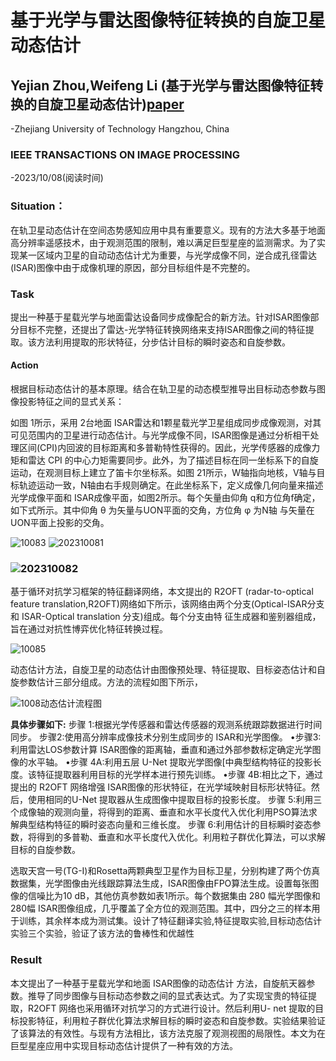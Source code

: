 # 基于光学与雷达图像特征转换的自旋卫星动态估计
## Yejian Zhou,Weifeng Li (基于光学与雷达图像特征转换的自旋卫星动态估计)[paper](images/Automatic_Dynamic_Estimation_of_On_orbit_Satellites_through_Spaceborne_ISAR_Imaging.pdf)
-Zhejiang University of Technology Hangzhou, China

### IEEE TRANSACTIONS ON IMAGE PROCESSING 
-2023/10/08(阅读时间)

### Situation：
在轨卫星动态估计在空间态势感知应用中具有重要意义。现有的方法大多基于地面高分辨率遥感技术，由于观测范围的限制，难以满足巨型星座的监测需求。为了实现某一区域内卫星的自动动态估计尤为重要，与光学成像不同，逆合成孔径雷达(ISAR)图像中由于成像机理的原因，部分目标组件是不完整的。

### Task
提出一种基于星载光学与地面雷达设备同步成像配合的新方法。针对ISAR图像部分目标不完整，还提出了雷达-光学特征转换网络来支持ISAR图像之间的特征提取。该方法利用提取的形状特征，分步估计目标的瞬时姿态和自旋参数。

#### Action 

根据目标动态估计的基本原理。结合在轨卫星的动态模型推导出目标动态参数与图像投影特征之间的显式关系：

如图 1所示，采用 2台地面 ISAR雷达和1颗星载光学卫星组成同步成像观测，对其可见范围内的卫星进行动态估计。与光学成像不同，ISAR图像是通过分析相干处理区间(CPI)内回波的目标距离和多普勒特性获得的。因此，光学传感器的成像力矩和雷达 CPI 的中心力矩需要同步。此外，为了描述目标在同一坐标系下的自旋运动，在观测目标上建立了笛卡尔坐标系。如图 21所示，W轴指向地核，V轴与目标轨迹运动一致，N轴由右手规则确定。在此坐标系下，定义成像几何向量来描述光学成像平面和 ISAR成像平面，如图2所示。每个矢量由仰角 q和方位角f确定，如下式所示。其中仰角 θ 为矢量与UON平面的交角，方位角 φ 为N轴
与矢量在UON平面上投影的交角。

![10083](F:\新桌面\ZUT\reading\images\10083.png)
![202310081](F:\新桌面\ZUT\reading\images\202310081.png)

### ![202310082](F:\新桌面\ZUT\reading\images\202310082.png)

基于循环对抗学习框架的特征翻译网络，本文提出的 R2OFT (radar-to-optical feature translation,R2OFT)网络如下所示，该网络由两个分支(Optical-ISAR分支和 ISAR-Optical translation 分支)组成。每个分支由特
征生成器和鉴别器组成，旨在通过对抗性博弈优化特征转换过程。

![10085](F:\新桌面\ZUT\reading\images\10085.png)



动态估计方法，自旋卫星的动态估计由图像预处理、特征提取、目标姿态估计和自旋参数估计三部分组成。方法的流程如图下所示，

![1008动态估计流程图](F:\新桌面\ZUT\reading\images\1008动态估计流程图.png)

**具体步骤如下:**
步骤 1:根据光学传感器和雷达传感器的观测系统跟踪数据进行时间同步。
步骤2:使用高分辨率成像技术分别生成同步的 ISAR和光学图像。
•步骤3:利用雷达LOS参数计算 ISAR图像的距离轴，垂直和通过外部参数标定确定光学图像的水平轴。
•步骤 4A:利用五层 U-Net 提取光学图像[中典型结构特征的投影长度。该特征提取器利用目标的光学样本进行预先训练。
•步骤 4B:相比之下，通过提出的 R2OFT 网络增强 ISAR图像的形状特征，在光学域映射目标形状特征。然后，使用相同的U-Net 提取器从生成图像中提取目标的投影长度。
步骤 5:利用三个成像轴的观测向量，将得到的距离、垂直和水平长度代入优化利用PSO算法求解典型结构特征的瞬时姿态向量和三维长度。
步骤 6:利用估计的目标瞬时姿态参数，将得到的多普勒、垂直和水平长度代入优化。利用粒子群优化算法，可以求解目标的自旋参数。

​    选取天宫一号(TG-I)和Rosetta两颗典型卫星作为目标卫星，分别构建了两个仿真数据集，光学图像由光线跟踪算法生成，ISAR图像由FPO算法生成。设置每张图像的信噪比为10 dB，其他仿真参数如表1所示。每个数据集由 280 幅光学图像和280幅 ISAR图像组成，几乎覆盖了全方位的观测范围。其中，四分之三的样本用于训练，其余样本成为测试集。设计了特征翻译实验,特征提取实验,目标动态估计实验三个实验，验证了该方法的鲁棒性和优越性

### Result

本文提出了一种基于星载光学和地面 ISAR图像的动态估计 方法，自旋航天器参数。推导了同步图像与目标动态参数之间的显式表达式。为了实现宝贵的特征提取，R2OFT 网络也采用循环对抗学习的方式进行设计。然后利用U- net 提取的目标投影特征，利用粒子群优化算法求解目标的瞬时姿态和自旋参数。实验结果验证了该算法的有效性。与现有方法相比，该方法克服了观测视图的局限性。本文为在巨型星座应用中实现目标动态估计提供了一种有效的方法。